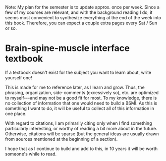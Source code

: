 Note: My plan for the semester is to update approx. once per week. Since a few of my courses are relevant, and with the background reading I do, it seems most convenient to synthesize everything at the end of the week into this book. Therefore, you can expect a couple extra pages every Sat / Sun or so. 

# Brain-spine-muscle interface textbook
If a textbook doesn't exist for the subject you want to learn about, write yourself one!

This is made for me to reference later, as I learn and grow. Thus, the phrasing, organization, side-comments (excessively so), etc. are optimized to myself---and may not be a good fit for most. To my knowledge, there is no collection of information that one would need to build a BSMI. As this is something I want to do, it will be useful to collect all of this information in one place. 

With regard to citations, I am primarily citing only when I find something particularly interesting, or worthy of reading a bit more about in the future. Otherwise, citations will be sparse (but  the general ideas are usually drawn from sources mentioned at the beginning of a section). 

I hope that as I continue to build and add to this, in 10 years it will be worth someone's while to read. 